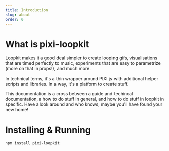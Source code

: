 ```yaml
---
title: Introduction
slug: about
order: 0
---
```


# What is pixi-loopkit

Loopkit makes it a good deal simpler to create looping gifs, visualisations that are timed perfectly to music,
experiments that are easy to parametrize (more on that in props!), and much more.

In technical terms, it's a thin wrapper around PIXI.js with additional helper scripts and libraries. In a way, it's a
platform to create stuff.

This documentation is a cross between a guide and techincal documentation, a how to do stuff in general, and how to do
stuff in loopkit in specific. Have a look around and who knows, maybe you'll have found your new home!

# Installing & Running

```
npm install pixi-loopkit
```